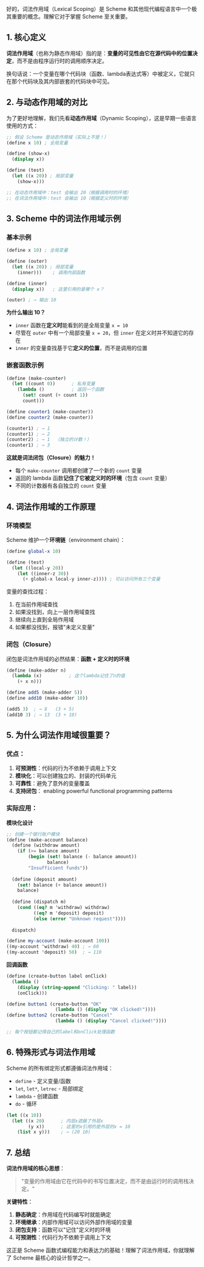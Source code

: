 好的，词法作用域（Lexical Scoping）是 Scheme 和其他现代编程语言中一个极其重要的概念。理解它对于掌握 Scheme 至关重要。

## 1. 核心定义

**词法作用域**（也称为静态作用域）指的是：**变量的可见性由它在源代码中的位置决定**，而不是由程序运行时的调用顺序决定。

换句话说：一个变量在哪个代码块（函数、lambda表达式等）中被定义，它就只在那个代码块及其内部嵌套的代码块中可见。

## 2. 与动态作用域的对比

为了更好地理解，我们先看**动态作用域**（Dynamic Scoping），这是早期一些语言使用的方式：

```scheme
;; 假设 Scheme 是动态作用域（实际上不是！）
(define x 10) ; 全局变量

(define (show-x)
  (display x))

(define (test)
  (let ((x 20)) ; 局部变量
    (show-x)))

;; 在动态作用域中：test 会输出 20（根据调用时的环境）
;; 在词法作用域中：test 会输出 10（根据定义时的环境）
```

## 3. Scheme 中的词法作用域示例

### 基本示例
```scheme
(define x 10) ; 全局变量

(define (outer)
  (let ((x 20)) ; 局部变量
    (inner)))    ; 调用内部函数

(define (inner)
  (display x))   ; 这里引用的是哪个 x？

(outer) ; → 输出 10
```

**为什么输出 10？**
- `inner` 函数在**定义时**能看到的是全局变量 `x = 10`
- 尽管在 `outer` 中有一个局部变量 `x = 20`，但 `inner` 在定义时并不知道它的存在
- `inner` 的变量查找基于它**定义的位置**，而不是调用的位置

### 嵌套函数示例
```scheme
(define (make-counter)
  (let ((count 0))      ; 私有变量
    (lambda ()          ; 返回一个函数
      (set! count (+ count 1))
      count)))

(define counter1 (make-counter))
(define counter2 (make-counter))

(counter1) ; → 1
(counter1) ; → 2
(counter2) ; → 1  （独立的计数！）
(counter1) ; → 3
```

**这就是词法闭包（Closure）的魅力！**
- 每个 `make-counter` 调用都创建了一个新的 `count` 变量
- 返回的 lambda 函数**记住了它被定义时的环境**（包含 `count` 变量）
- 不同的计数器有各自独立的 `count` 变量

## 4. 词法作用域的工作原理

### 环境模型
Scheme 维护一个**环境链**（environment chain）：
```scheme
(define global-x 10)

(define (test)
  (let ((local-y 20))
    (let ((inner-z 30))
      (+ global-x local-y inner-z)))) ; 可以访问所有三个变量
```

变量的查找过程：
1. 在当前作用域查找
2. 如果没找到，向上一层作用域查找
3. 继续向上直到全局作用域
4. 如果都没找到，报错"未定义变量"

### 闭包（Closure）
闭包是词法作用域的必然结果：**函数 + 定义时的环境**

```scheme
(define (make-adder n)
  (lambda (x)          ; 这个lambda记住了n的值
    (+ x n)))

(define add5 (make-adder 5))
(define add10 (make-adder 10))

(add5 3)  ; → 8   (3 + 5)
(add10 3) ; → 13  (3 + 10)
```

## 5. 为什么词法作用域很重要？

### 优点：
1. **可预测性**：代码的行为不依赖于调用上下文
2. **模块化**：可以创建独立的、封装的代码单元
3. **可靠性**：避免了意外的变量覆盖
4. **支持闭包**： enabling powerful functional programming patterns

### 实际应用：

**模块化设计**
```scheme
;; 创建一个银行账户模块
(define (make-account balance)
  (define (withdraw amount)
    (if (>= balance amount)
        (begin (set! balance (- balance amount))
               balance)
        "Insufficient funds"))
  
  (define (deposit amount)
    (set! balance (+ balance amount))
    balance)
  
  (define (dispatch m)
    (cond ((eq? m 'withdraw) withdraw)
          ((eq? m 'deposit) deposit)
          (else (error "Unknown request"))))
  
  dispatch)

(define my-account (make-account 100))
((my-account 'withdraw) 40) ; → 60
((my-account 'deposit) 50)  ; → 110
```

**回调函数**
```scheme
(define (create-button label onClick)
  (lambda ()
    (display (string-append "Clicking: " label))
    (onClick)))

(define button1 (create-button "OK" 
                  (lambda () (display "OK clicked!"))))
(define button2 (create-button "Cancel" 
                  (lambda () (display "Cancel clicked!"))))

;; 每个按钮都记得自己的label和onClick处理函数
```

## 6. 特殊形式与词法作用域

Scheme 的所有绑定形式都遵循词法作用域：
- `define` - 定义变量/函数
- `let`, `let*`, `letrec` - 局部绑定
- `lambda` - 创建函数
- `do` - 循环

```scheme
(let ((x 10))
  (let ((x 20)      ; 内层x遮蔽了外层x
        (y x))      ; 这里的x引用的是外层的x = 10
    (list x y)))    ; → (20 10)
```

## 7. 总结

**词法作用域的核心思想**：
> "变量的作用域由它在代码中的书写位置决定，而不是由运行时的调用栈决定。"

**关键特性**：
1. **静态确定**：作用域在代码编写时就能确定
2. **环境继承**：内部作用域可以访问外部作用域的变量
3. **闭包支持**：函数可以"记住"定义时的环境
4. **可预测性**：代码行为不依赖于调用上下文

这正是 Scheme 函数式编程能力和表达力的基础！理解了词法作用域，你就理解了 Scheme 最核心的设计哲学之一。